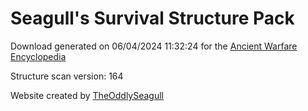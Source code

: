 # Seagull's Survival Structure Pack

Download generated on 06/04/2024 11:32:24 for the [Ancient Warfare Encyclopedia](http://ancient-warfare.legends-of-gramdatis.com/)

Structure scan version: 164

Website created by [TheOddlySeagull](https://github.com/TheOddlySeagull/ancient-warfare-encyclopedia-website)
